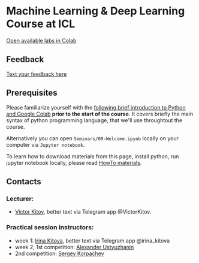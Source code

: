 # Machine Learning & Deep Learning Course at ICL

[Open available labs in Colab](https://colab.research.google.com/github/yandexdataschool/MLatImperial2022)

## Feedback
[Text your feedback here](https://docs.google.com/document/d/1tBALlnoaxBQLUCEO6bhgVKyiymK7lnzp5DtA3StBOao/edit?usp=sharing)

## Prerequisites
Please familiarize yourself with the [following brief introduction to Python and Google Colab](https://colab.research.google.com/github/yandexdataschool/MLatImperial2022/blob/master/Seminars/00-Welcome.ipynb) **prior to the start of the course**. It covers briefly the main syntax of python programming language, that we'll use throughtout the course.

Alternatively you can open `Seminars/00-Welcome.ipynb` locally on your computer via `Jupyter notebook`.

To learn how to download materials from this page, install python, run jupyter notebook locally, please read [HowTo materials](HowTo.md).

## Contacts

### Lecturer:
 -  [Victor Kitov](mailto:v.v.kitov@yandex.ru), better text via Telegram app @VictorKitov.

### Practical session instructors:
 -  week 1: [Irina Kitova](mailto:eremchuki@gmail.com), better text via Telegram app @irina_kitova
 -  week 2, 1st competition: [Alexander Ustyuzhanin](mailto:alex.ustyuzhanin98@yandex.ru) 
 -  2nd competition: [Sergey Korpachev](mailto:korpachev.ss@phystech.edu)
